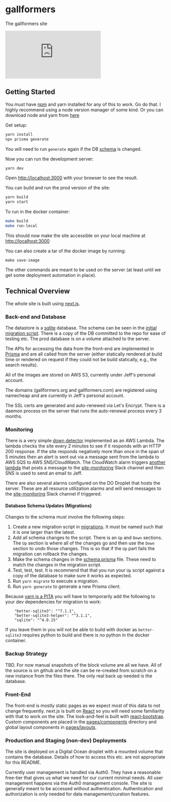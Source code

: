 # gallformers
The gallformers site

[![type-coverage](https://img.shields.io/badge/dynamic/json.svg?label=type-coverage&prefix=%E2%89%A5&suffix=%&query=$.typeCoverage.atLeast&uri=https%3A%2F%2Fraw.githubusercontent.com%2Fplantain-00%2Ftype-coverage%2Fmaster%2Fpackage.json)](https://github.com/jeffdc/gallformers)

## Getting Started
You must have [npm](https://www.npmjs.com/get-npm) and yarn installed for any of this to work. Go do that. I highly recommend using a node version manager of some kind. Or you can download node and yarn from [here](https://nodejs.org/en/download/)

Get setup:
```bash
yarn install
npx prisma generate
```

You will need to run `generate` again if the DB [schema](prisma/schema.prisma) is changed.

Now you can run the development server:
```bash
yarn dev
```
Open [http://localhost:3000](http://localhost:3000) with your browser to see the result.

You can build and run the prod version of the site:
```bash
yarn build
yarn start
```
To run in the docker container:
```bash
make build
make run-local
```
This should now make the site accessible on your local machine at [http://localhost:3000](http://localhost:3000)

You can also create a tar of the docker image by running:
```
make save-image
```

The other commands are meant to be used on the server (at least until we get some deployment automation in place).

## Technical Overview
The whole site is built using [next.js](nextjs.org/). 

### Back-end and Database
The datastore is a [sqlite](https://sqlite.org/index.html) database. The schema can be seen in the [initial migration script](migrations/001-gallformers.sql). There is a copy of the DB committed to the repo for ease of testing etc. The prod database is on a volume attached to the server.

The APIs for accessing the data from the front-end are implemented in [Prisma](https://www.prisma.io/) and are all called from the server (either statically rendered at build time or rendered on request if they could not be build statically, e.g., the search results).

All of the images are stored on AWS S3, currently under Jeff's personal account. 

The domains (gallformers.org and gallformers.com) are registered using namecheap and are currently in Jeff's personal account.

The SSL certs are generated and auto-renewed via Let's Encrypt. There is a daemon process on the server that runs the auto-renewal process every 3 months.

### Monitoring
There is a very simple [down detector](lambdas/gallformers_downdetector.js) implemented as an AWS Lambda. The lambda checks the site every 2 minutes to see if it responds with an HTTP 200 response. If the site responds negatively more than once in the span of 5 minutes then an alert is sent out via a message sent from the lambda to AWS SQS to AWS SNS/CloudWatch. The CloudWatch alarm triggers [another lambda](lambdas/snsToSlack.js) that posts a message to the [site-monitoring](https://gallformerdat-m1g8137.slack.com/archives/C01DGA0E9EX) Slack channel and then SNS is used to send an email to Jeff.

There are also several alarms configured on the DO Droplet that hosts the server. These are all resource utilization alarms and will send messages to the [site-monitoring](https://gallformerdat-m1g8137.slack.com/archives/C01DGA0E9EX) Slack channel if triggered.

#### Database Schema Updates (Migrations)
Changes to the schema must involve the following steps:

1. Create a new migration script in [migrations](migrations). It must be named such that it is one larger than the latest.
1. Add all schema changes to the script. There is an `Up` and `Down` sections. The `Up` section is where all of the changes go and then use the `Down` section to undo those changes. This is so that if the `Up` part fails the migration can rollback the changes.
1. Make the schema changes in the [schema.prisma](prisma/schema.prisma) file. These need to match the changes in the migration script.
1. Test, test, test. It is recommend that that you run your `Up` script against a copy of the database to make sure it works as expected.
1. Run `yarn migrate` to execute a migration.
1. Run `yarn generate` to generate a new Prisma client.

Because [yarn is a PITA](https://github.com/yarnpkg/yarn/issues/3630) you will have to temporarily add the following to your dev dependencies for migration to work:
```
    "better-sqlite3": "^7.1.1",
    "better-sqlite3-helper": "^3.1.1",
    "sqlite": "^4.0.15"
```

If you leave them in you will not be able to build with docker as `better-sqlite3` requires python to build and there is no python in the docker container.

### Backup Strategy
TBD. For now manual snapshots of the block volume are all we have. All of the source is on github and the site can be re-created from scratch on a new instance from the files there. The only real back up needed is the database.

### Front-End
The front-end is mostly static pages as we expect most of this data to not change frequently.  next.js is built on [React](https://reactjs.org/) so you will need some familiarity with that to work on the site. The look-and-feel is built with [react-bootstrap](https://react-bootstrap.github.io/). Custom components are placed in the [pages/components](pages/components) directory and global layout components in [pages/layouts](pages/layouts). 

### Production and Staging (non-dev) Deployments
The site is deployed on a Digital Ocean droplet with a mounted volume that contains the database. Details of how to access this etc. are not appropriate for this README.

Currently user management is handled via Auth0. They have a reasonable free-tier that gives us what we need for our current minimal needs. All user management happens via the Auth0 management console. The site is generally meant to be accessed without authentication. Authentication and authorization is only needed for data management/curation features.
